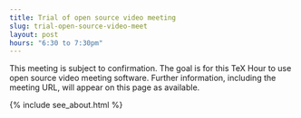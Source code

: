 ```yaml
---
title: Trial of open source video meeting
slug: trial-open-source-video-meet
layout: post
hours: "6:30 to 7:30pm"
---
```


This meeting is subject to confirmation. The goal is for this TeX Hour
to use open source video meeting software. Further information, including the meeting URL, will appear on this page as available.


{% include see_about.html %}
